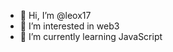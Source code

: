 - 👋 Hi, I’m @leox17
- 👀 I’m interested in web3
- 🌱 I’m currently learning JavaScript

<!---
leox17/leox17 is a ✨ special ✨ repository because its `README.md` (this file) appears on your GitHub profile.
You can click the Preview link to take a look at your changes.
--->
